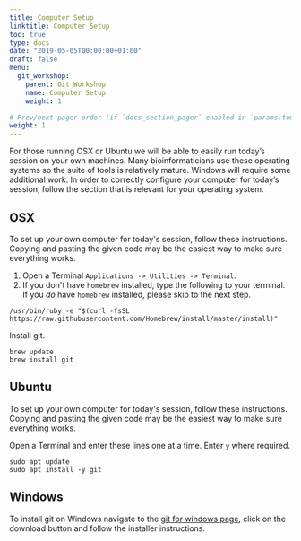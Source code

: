```yaml
---
title: Computer Setup
linktitle: Computer Setup
toc: true
type: docs
date: "2019-05-05T00:00:00+01:00"
draft: false
menu:
  git_workshop:
    parent: Git Workshop
    name: Computer Setup
    weight: 1

# Prev/next pager order (if `docs_section_pager` enabled in `params.toml`)
weight: 1
---
```


For those running OSX or Ubuntu we will be able to easily run today’s session on your own machines. Many bioinformaticians use these operating systems so the suite of tools is relatively mature. Windows will require some additional work. In order to correctly configure your computer for today’s session, follow the section that is relevant for your operating system.

## OSX

To set up your own computer for today's session, follow these instructions.
Copying and pasting the given code may be the easiest way to make sure everything works.

1. Open a Terminal `Applications -> Utilities -> Terminal`.
2. If you don't have `homebrew` installed, type the following to your terminal. If you *do* have `homebrew` installed, please skip to the next step.

```
/usr/bin/ruby -e "$(curl -fsSL https://raw.githubusercontent.com/Homebrew/install/master/install)"
```

Install git.

```
brew update
brew install git
```

## Ubuntu

To set up your own computer for today's session, follow these instructions.
Copying and pasting the given code may be the easiest way to make sure everything works.

Open a Terminal and enter these lines one at a time. Enter `y` where required.

```
sudo apt update
sudo apt install -y git
```

## Windows

To install git on Windows navigate to the [git for windows page](https://git-for-windows.github.io/), click on the download button and follow the installer instructions.
